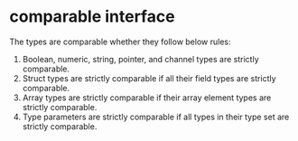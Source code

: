 # comparable interface

The types are comparable whether they follow below rules:

1. Boolean, numeric, string, pointer, and channel types are strictly comparable.
2. Struct types are strictly comparable if all their field types are strictly comparable.
3. Array types are strictly comparable if their array element types are strictly comparable.
4. Type parameters are strictly comparable if all types in their type set are strictly comparable.